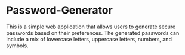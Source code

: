 # Password-Generator
This is a simple web application that allows users to generate secure passwords based on their preferences. The generated passwords can include a mix of lowercase letters, uppercase letters, numbers, and symbols.
